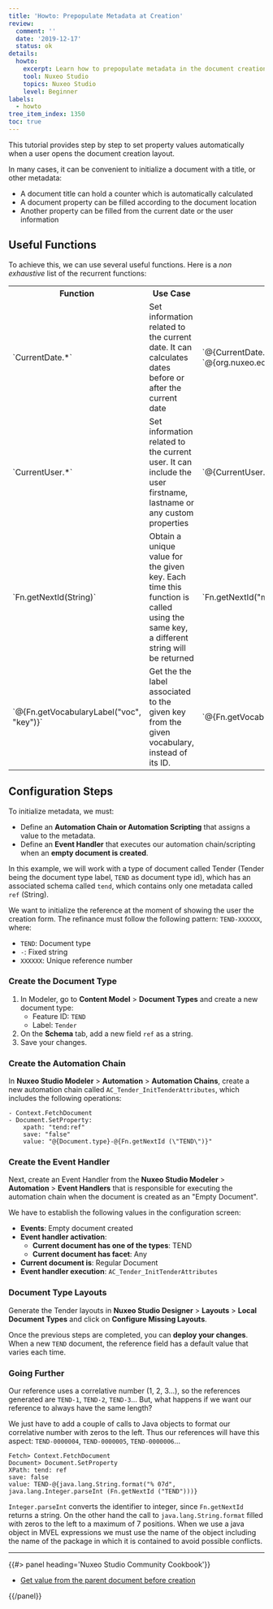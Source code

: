 ```yaml
---
title: 'Howto: Prepopulate Metadata at Creation'
review:
  comment: ''
  date: '2019-12-17'
  status: ok
details:
  howto:
    excerpt: Learn how to prepopulate metadata in the document creation layout
    tool: Nuxeo Studio
    topics: Nuxeo Studio
    level: Beginner
labels:
  - howto
tree_item_index: 1350
toc: true
---
```


This tutorial provides step by step to set property values automatically when a user opens the document creation layout.

In many cases, it can be convenient to initialize a document with a title, or other metadata:
- A document title can hold a counter which is automatically calculated
- A document property can be filled according to the document location
- Another property can be filled from the current date or the user information

## Useful Functions

To achieve this, we can use several useful functions. Here is a _non exhaustive_ list of the recurrent functions:

<table>
  <tr>
    <th>Function</th>
    <th>Use Case</th>
    <th>Example</th>
  </tr>
  <tr>
    <td>`CurrentDate.*`</td>
    <td>Set information related to the current date. It can calculates dates before or after the current date</td>
    <td>`@{CurrentDate.format("ddMMyyyy")}`, `@{CurrentDate.days(7)}`, `@{org.nuxeo.ecm.core.schema.utils.DateParser.formatW3CDateTime(CurrentDate.date)}`</td>
  </tr>
  <tr>
    <td>`CurrentUser.*`</td>
    <td>Set information related to the current user. It can include the user firstname, lastname or any custom properties</td>
    <td>`@{CurrentUser.email}`</td>
  </tr>
  <tr>
    <td>`Fn.getNextId(String)`</td>
    <td>Obtain a unique value for the given key. Each time this function is called using the same key, a different string will be returned</td>
    <td>`Fn.getNextId("myCustomCounter")`</td>
  </tr>
  <tr>
    <td>`@{Fn.getVocabularyLabel("voc", "key")}`</td>
    <td>Get the the label associated to the given key from the given vocabulary, instead of its ID.</td>
    <td>`@{Fn.getVocabularyLabel("status", "in_progress")}`</td>
  </tr>
</table>

## Configuration Steps

To initialize metadata, we must:

- Define an **Automation Chain or Automation Scripting** that assigns a value to the metadata.
- Define an **Event Handler** that executes our automation chain/scripting when an **empty document is created**.

In this example, we will work with a type of document called Tender (Tender being the document type label, `TEND` as document type id), which has an associated schema called `tend`, which contains only one metadata called `ref` (String).

We want to initialize the reference at the moment of showing the user the creation form. The refinance must follow the following pattern: `TEND-XXXXXX`, where:
- `TEND`: Document type
- `-`: Fixed string
- `XXXXXX`: Unique reference number

### Create the Document Type

1. In Modeler, go to **Content Model** > **Document Types** and create a new document type:
    - Feature ID: `TEND`
    - Label: `Tender`
1. On the **Schema** tab, add a new field `ref` as a string.
1. Save your changes.

### Create the Automation Chain

In **Nuxeo Studio Modeler** > **Automation** > **Automation Chains**, create a new automation chain called `AC_Tender_InitTenderAttributes`, which includes the following operations:

```
- Context.FetchDocument
- Document.SetProperty:
    xpath: "tend:ref"
    save: "false"
    value: "@{Document.type}-@{Fn.getNextId (\"TEND\")}"
```

### Create the Event Handler

Next, create an Event Handler from the **Nuxeo Studio Modeler** > **Automation** > **Event Handlers** that is responsible for executing the automation chain when the document is created as an "Empty Document".</br>

We have to establish the following values in the configuration screen:
- **Events**: Empty document created
- **Event handler activation**:
  - **Current document has one of the types**: TEND
  - **Current document has facet**: Any
- **Current document is**: Regular Document
- **Event handler execution**: `AC_Tender_InitTenderAttributes`

### Document Type Layouts

Generate the Tender layouts in **Nuxeo Studio Designer** > **Layouts** > **Local Document Types** and click on **Configure Missing Layouts**.

Once the previous steps are completed, you can **deploy your changes**.
When a new `TEND` document, the reference field has a default value that varies each time.

### Going Further

Our reference uses a correlative number (1, 2, 3...), so the references generated are `TEND-1`, `TEND-2`, `TEND-3`... But, what happens if we want our reference to always have the same length?

We just have to add a couple of calls to Java objects to format our correlative number with zeros to the left. Thus our references will have this aspect: `TEND-0000004`, `TEND-0000005`, `TEND-0000006`...

```
Fetch> Context.FetchDocument
Document> Document.SetProperty
XPath: tend: ref
save: false
value: TEND-@{java.lang.String.format("% 07d", java.lang.Integer.parseInt (Fn.getNextId ("TEND")))}
```

`Integer.parseInt` converts the identifier to integer, since `Fn.getNextId` returns a string. On the other hand the call to `java.lang.String.format` filled with zeros to the left to a maximum of 7 positions. When we use a java object in MVEL expressions we must use the name of the object including the name of the package in which it is contained to avoid possible conflicts.

* * *

<div class="row" data-equalizer data-equalize-on="medium">
<div class="column medium-6">
{{#> panel heading='Nuxeo Studio Community Cookbook'}}

- [Get value from the parent document before creation](https://github.com/nuxeo/nuxeo-studio-community-cookbook/tree/master/modules/nuxeo/modeler-tips-tricks#get-value-from-the-parent-document-before-creation)

{{/panel}}
</div>
<div class="column medium-6">
</div>
</div>
